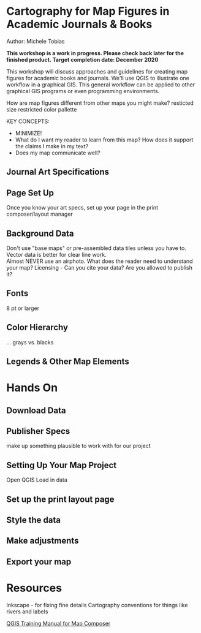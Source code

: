 # Cartography for Map Figures in Academic Journals & Books

Author: Michele Tobias

**This workshop is a work in progress.  Please check back later for the finished product.  Target completion date: December 2020**

This workshop will discuss approaches and guidelines for creating map figures for academic books and journals.  We'll use QGIS to illustrate one workflow in a graphical GIS.  This general workflow can be applied to other graphical GIS programs or even programming environments.

How are map figures different from other maps you might make?
resticted size
restricted color pallette


KEY CONCEPTS: 
* MINIMIZE!
* What do I want my reader to learn from this map? How does it support the claims I make in my text?
* Does my map communicate well?


## Journal Art Specifications


## Page Set Up
Once you know your art specs, set up your page in the print composer/layout manager

## Background Data
Don't use "base maps" or pre-assembled data tiles unless you have to.  Vector data is better for clear line work.  
Almost NEVER use an airphoto.
What does the reader need to understand your map?
Licensing - Can you cite your data?  Are you allowed to publish it?


## Fonts
8 pt or larger

## Color Hierarchy
... grays vs. blacks


## Legends & Other Map Elements



# Hands On

## Download Data
## Publisher Specs 
make up something plausible to work with for our project
## Setting Up Your Map Project
Open QGIS
Load in data
## Set up the print layout page
## Style the data
## Make adjustments
## Export your map



# Resources
Inkscape - for fixing fine details
Cartography conventions for things like rivers and labels

[QGIS Training Manual for Map Composer](https://docs.qgis.org/3.10/en/docs/training_manual/map_composer/index.html)
